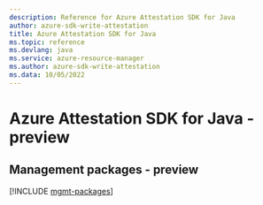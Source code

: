 ```yaml
---
description: Reference for Azure Attestation SDK for Java
author: azure-sdk-write-attestation
title: Azure Attestation SDK for Java
ms.topic: reference
ms.devlang: java
ms.service: azure-resource-manager
ms.author: azure-sdk-write-attestation
ms.data: 10/05/2022
---
```

# Azure Attestation SDK for Java - preview

## Management packages - preview
[!INCLUDE [mgmt-packages](attestation-mgmt-index.md)]